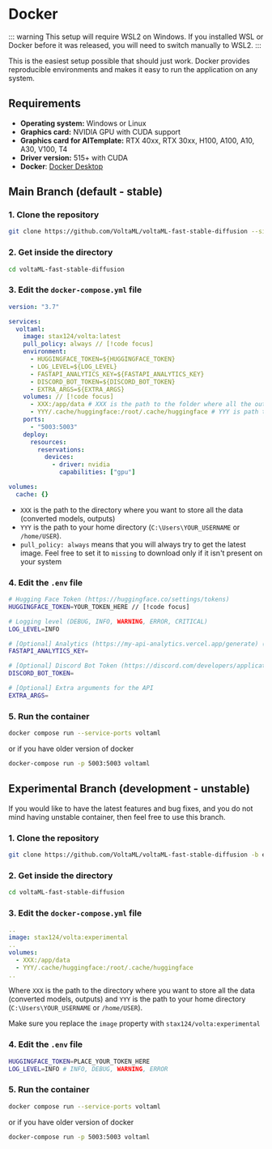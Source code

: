 # Docker

::: warning
This setup will require WSL2 on Windows. If you installed WSL or Docker before it was released, you will need to switch manually to WSL2.
:::

This is the easiest setup possible that should just work. Docker provides reproducible environments and makes it easy to run the application on any system.

## Requirements

- **Operating system:** Windows or Linux
- **Graphics card:** NVIDIA GPU with CUDA support
- **Graphics card for AITemplate:** RTX 40xx, RTX 30xx, H100, A100, A10, A30, V100, T4
- **Driver version:** 515+ with CUDA
- **Docker**: [Docker Desktop](https://www.docker.com/products/docker-desktop)

## Main Branch (default - stable)

### 1. Clone the repository

```bash
git clone https://github.com/VoltaML/voltaML-fast-stable-diffusion --single-branch
```

### 2. Get inside the directory

```bash
cd voltaML-fast-stable-diffusion
```

### 3. Edit the `docker-compose.yml` file

```yaml
version: "3.7"

services:
  voltaml:
    image: stax124/volta:latest
    pull_policy: always // [!code focus]
    environment:
      - HUGGINGFACE_TOKEN=${HUGGINGFACE_TOKEN}
      - LOG_LEVEL=${LOG_LEVEL}
      - FASTAPI_ANALYTICS_KEY=${FASTAPI_ANALYTICS_KEY}
      - DISCORD_BOT_TOKEN=${DISCORD_BOT_TOKEN}
      - EXTRA_ARGS=${EXTRA_ARGS}
    volumes: // [!code focus]
      - XXX:/app/data # XXX is the path to the folder where all the outputs will be saved // [!code focus]
      - YYY/.cache/huggingface:/root/.cache/huggingface # YYY is path to your home folder (you may need to change the YYY/. cache/huggingface to YYY\.cache\huggingface on Windows) // [!code focus]
    ports:
      - "5003:5003"
    deploy:
      resources:
        reservations:
          devices:
            - driver: nvidia
              capabilities: ["gpu"]

volumes:
  cache: {}
```

- `XXX` is the path to the directory where you want to store all the data (converted models, outputs)
- `YYY` is the path to your home directory (`C:\Users\YOUR_USERNAME` or `/home/USER`).
- `pull_policy: always` means that you will always try to get the latest image. Feel free to set it to `missing` to download only if it isn't present on your system

### 4. Edit the `.env` file

```bash
# Hugging Face Token (https://huggingface.co/settings/tokens)
HUGGINGFACE_TOKEN=YOUR_TOKEN_HERE // [!code focus]

# Logging level (DEBUG, INFO, WARNING, ERROR, CRITICAL)
LOG_LEVEL=INFO

# [Optional] Analytics (https://my-api-analytics.vercel.app/generate) (https://my-api-analytics.vercel.app/dashboard)
FASTAPI_ANALYTICS_KEY=

# [Optional] Discord Bot Token (https://discord.com/developers/applications)
DISCORD_BOT_TOKEN=

# [Optional] Extra arguments for the API
EXTRA_ARGS=
```

### 5. Run the container

```bash
docker compose run --service-ports voltaml
```

or if you have older version of docker

```bash
docker-compose run -p 5003:5003 voltaml
```

## Experimental Branch (development - unstable)

If you would like to have the latest features and bug fixes, and you do not mind having unstable container, then feel free to use this branch.

### 1. Clone the repository

```bash
git clone https://github.com/VoltaML/voltaML-fast-stable-diffusion -b experimental --single-branch
```

### 2. Get inside the directory

```bash
cd voltaML-fast-stable-diffusion
```

### 3. Edit the `docker-compose.yml` file

```yaml
..
image: stax124/volta:experimental
..
volumes:
  - XXX:/app/data
  - YYY/.cache/huggingface:/root/.cache/huggingface
..
```

Where `XXX` is the path to the directory where you want to store all the data (converted models, outputs) and `YYY` is the path to your home directory (`C:\Users\YOUR_USERNAME` or `/home/USER`).

Make sure you replace the `image` property with `stax124/volta:experimental`

### 4. Edit the `.env` file

```bash
HUGGINGFACE_TOKEN=PLACE_YOUR_TOKEN_HERE
LOG_LEVEL=INFO # INFO, DEBUG, WARNING, ERROR
```

### 5. Run the container

```bash
docker compose run --service-ports voltaml
```

or if you have older version of docker

```bash
docker-compose run -p 5003:5003 voltaml
```

